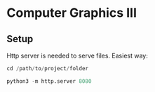 # Computer Graphics III

## Setup

Http server is needed to serve files. Easiest way:
``` python
cd /path/to/project/folder

python3 -m http.server 8080
```
